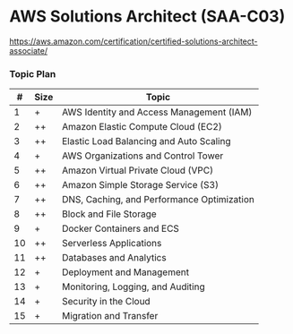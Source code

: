 # AWS Solutions Architect (SAA-C03)
https://aws.amazon.com/certification/certified-solutions-architect-associate/

### Topic Plan

| #  | Size        | Topic                                      |
|----|-------------|--------------------------------------------|
| 1  | +           | AWS Identity and Access Management (IAM)   |
| 2  | ++          | Amazon Elastic Compute Cloud (EC2)         |
| 3  | ++          | Elastic Load Balancing and Auto Scaling    |
| 4  | +           | AWS Organizations and Control Tower        |
| 5  | ++          | Amazon Virtual Private Cloud (VPC)         |
| 6  | ++          | Amazon Simple Storage Service (S3)         |
| 7  | ++          | DNS, Caching, and Performance Optimization |
| 8  | ++          | Block and File Storage                     |
| 9  | +           | Docker Containers and ECS                  | 
| 10 | ++          | Serverless Applications                    |
| 11 | ++          | Databases and Analytics                    |
| 12 | +           | Deployment and Management                  |
| 13 | +           | Monitoring, Logging, and Auditing          |
| 14 | +           | Security in the Cloud                      |
| 15 | +           | Migration and Transfer                     |
